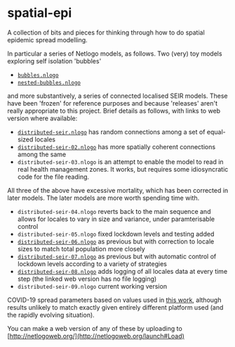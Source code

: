 # spatial-epi
A collection of bits and pieces for thinking through how to do spatial epidemic spread modelling.

In particular a series of Netlogo models, as follows. Two (very) toy models exploring self isolation 'bubbles'
+ [`bubbles.nlogo`](http://southosullivan.com/misc/bubbles.html)
+ [`nested-bubbles.nlogo`](http://southosullivan.com/misc/nested-bubbles.html)

and more substantively, a series of connected localised SEIR models. These have been 'frozen' for reference purposes and because 'releases' aren't really appropriate to this project. Brief details as follows, with links to web version where available:
+ [`distributed-seir.nlogo`](http://southosullivan.com/misc/distributed-seir.html) has random connections among a set of equal-sized locales
+ [`distributed-seir-02.nlogo`](http://southosullivan.com/misc/distributed-seir-02.html) has more spatially coherent connections among the same
+ `distributed-seir-03.nlogo` is an attempt to enable the model to read in real health management zones. It works, but requires some idiosyncratic code for the file reading.

All three of the above have excessive mortality, which has been corrected in later models. The later models are more worth spending time with.
+ `distributed-seir-04.nlogo` reverts back to the main sequence and allows for locales to vary in size and variance, under paramterisable control
+ `distributed-seir-05.nlogo` fixed lockdown levels and testing added
+ [`distributed-seir-06.nlogo`](http://southosullivan.com/misc/distributed-seir-06.html) as previous but with correction to locale sizes to match total population more closely
+ [`distributed-seir-07.nlogo`](http://southosullivan.com/misc/distributed-seir-07.html) as previous but with automatic control of lockdown levels according to a variety of strategies
+ [`distributed-seir-08.nlogo`](http://southosullivan.com/misc/distributed-seir-08-web.html) adds logging of all locales data at every time step (the linked web version has no file logging)
+ `distributed-seir-09.nlogo` current working version

COVID-19 spread parameters based on values used in [this work](https://cpb-ap-se2.wpmucdn.com/blogs.auckland.ac.nz/dist/d/75/files/2017/01/Supression-and-Mitigation-Strategies-New-Zealand-TPM-1.pdf), although results unlikely to match exactly given entirely different platform used (and the rapidly evolving situation).

You can make a web version of any of these by uploading to [http://netlogoweb.org/](http://netlogoweb.org/launch#Load)

